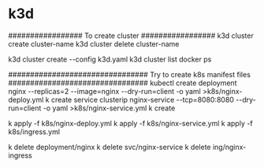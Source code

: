 # k3d
#################
To create cluster
#################
k3d cluster create cluster-name
k3d cluster delete cluster-name

k3d cluster create --config k3d.yaml
k3d cluster list
docker ps

################################
Try to create k8s manifest files
################################
kubectl create deployment nginx --replicas=2 --image=nginx --dry-run=client -o yaml >k8s/nginx-deploy.yml
k create service clusterip nginx-service --tcp=8080:8080 --dry-run=client -o yaml >k8s/nginx-service.yml
k create 

k apply -f k8s/nginx-deploy.yml
k apply -f k8s/nginx-service.yml
k apply -f k8s/ingress.yml

k delete deployment/nginx
k delete svc/nginx-service
k delete ing/nginx-ingress